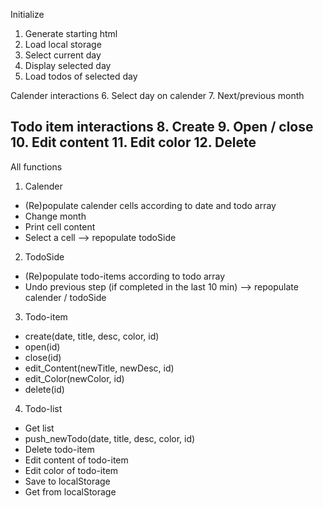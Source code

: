 


Initialize
1. Generate starting html
2. Load local storage
3. Select current day
4. Display selected day
5. Load todos of selected day

Calender interactions
6. Select day on calender
7. Next/previous month

Todo item interactions
8. Create
9. Open / close
10. Edit content
11. Edit color
12. Delete
--------------------
All functions
1. Calender
- (Re)populate calender cells according to date and todo array
- Change month
- Print cell content
- Select a cell --> repopulate todoSide

2. TodoSide
- (Re)populate todo-items according to todo array
- Undo previous step (if completed in the last 10 min) --> repopulate calender / todoSide

3. Todo-item
- create(date, title, desc, color, id)
- open(id)
- close(id)
- edit_Content(newTitle, newDesc, id)
- edit_Color(newColor, id)
- delete(id)

4. Todo-list
- Get list 
- push_newTodo(date, title, desc, color, id)
- Delete todo-item
- Edit content of todo-item
- Edit color of todo-item
- Save to localStorage
- Get from localStorage